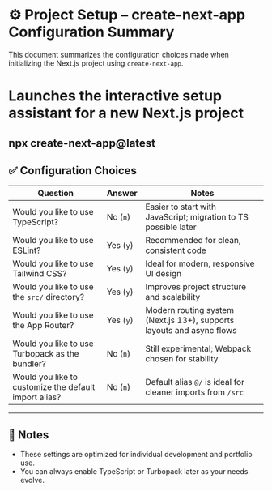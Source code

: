 
# ⚙️ Project Setup – create-next-app Configuration Summary

This document summarizes the configuration choices made when initializing the Next.js project using `create-next-app`.


 # Launches the interactive setup assistant for a new Next.js project 
 npx create-next-app@latest
---

## ✅ Configuration Choices

| Question                                                    | Answer      | Notes                                                                 |
|-------------------------------------------------------------|-------------|-----------------------------------------------------------------------|
| Would you like to use TypeScript?                          | No (`n`)    | Easier to start with JavaScript; migration to TS possible later       |
| Would you like to use ESLint?                              | Yes (`y`)   | Recommended for clean, consistent code                                |
| Would you like to use Tailwind CSS?                        | Yes (`y`)   | Ideal for modern, responsive UI design                                |
| Would you like to use the `src/` directory?                | Yes (`y`)   | Improves project structure and scalability                            |
| Would you like to use the App Router?                      | Yes (`y`)   | Modern routing system (Next.js 13+), supports layouts and async flows |
| Would you like to use Turbopack as the bundler?            | No (`n`)    | Still experimental; Webpack chosen for stability                      |
| Would you like to customize the default import alias?      | No (`n`)    | Default alias `@/` is ideal for cleaner imports from `/src`           |

---

## 📝 Notes

- These settings are optimized for individual development and portfolio use.
- You can always enable TypeScript or Turbopack later as your needs evolve.
